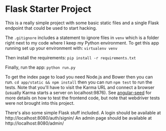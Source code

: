 Flask Starter Project
=============

This is a really simple project with some basic static files
and a single Flask endpoint that could be used to start hacking.

The `.gitignore` includes a statement to ignore files in `venv` which
is a folder right next to my code where I keep my Python environment.
To get this app running set up your environment with:
`virtualenv venv`

Then install the requirements:
`pip install -r requirements.txt`

Finally, run the app:
`python run.py`

To get the index page to load you need Node.js and Bower then you can run.
`cd app/static && npm install` then you can run `npm test` to run the tests.
Note that you'll have to visit the Karma URL and connect a browser (usually
Karma starts a server on localhost:9876).
See [angular-seed](https://github.com/angular/angular-seed)
for more details on how to test the frontend code, but note that webdriver tests
were not brought into this project.

There's also some simple Flask stuff included.
A login should be available at http://localhost:8080/auth/signin/
An admin page should be available at http://localhost:8080/admin/
